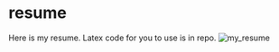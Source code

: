 # resume
Here is my resume. Latex code for you to use is in repo.
![my_resume](https://github.com/JackTVanDyke/resume/assets/87340824/376fc256-c122-4328-a7ff-a8b07840ab66)
